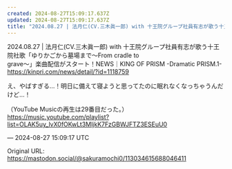 ```yaml
---
created: 2024-08-27T15:09:17.637Z
updated: 2024-08-27T15:09:17.637Z
title: "2024.08.27 | 法月仁(CV.三木眞一郎) with 十王院グループ社員有志が歌う十王院社歌「ゆりかごから墓場まで～From cradle togra[...]"
---
```


<p>2024.08.27 | 法月仁(CV.三木眞一郎) with 十王院グループ社員有志が歌う十王院社歌「ゆりかごから墓場まで～From cradle to<br />grave～」楽曲配信がスタート！NEWS｜KING OF PRISM -Dramatic PRISM.1-<br /><a href="https://kinpri.com/news/detail/?id=1118759" target="_blank" rel="nofollow noopener noreferrer" translate="no"><span class="invisible">https://</span><span class="ellipsis">kinpri.com/news/detail/?id=111</span><span class="invisible">8759</span></a></p><p>え、やばすぎる…！明日に備えて寝ようと思ってたのに眠れなくなっちゃうんだけど…！</p><p>（YouTube Musicの再生は29番目だった。）<br /><a href="https://music.youtube.com/playlist?list=OLAK5uy_lvX0fOKwLt3MljkK7FzGBWJFTZ3ESEuU0" target="_blank" rel="nofollow noopener noreferrer" translate="no"><span class="invisible">https://</span><span class="ellipsis">music.youtube.com/playlist?lis</span><span class="invisible">t=OLAK5uy_lvX0fOKwLt3MljkK7FzGBWJFTZ3ESEuU0</span></a></p>

&mdash; 2024-08-27 15:09:17 UTC

Original URL: https://mastodon.social/@sakuramochi0/113034615688046411

